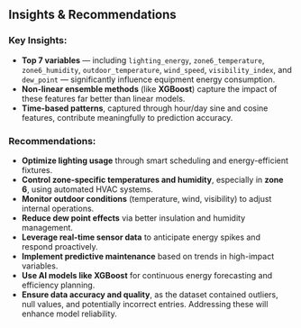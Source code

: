 ## Insights & Recommendations

### Key Insights:
- **Top 7 variables** — including `lighting_energy`, `zone6_temperature`, `zone6_humidity`, `outdoor_temperature`, `wind_speed`, `visibility_index`, and `dew_point` — significantly influence equipment energy consumption.
- **Non-linear ensemble methods** (like **XGBoost**) capture the impact of these features far better than linear models.
- **Time-based patterns**, captured through hour/day sine and cosine features, contribute meaningfully to prediction accuracy.

### Recommendations:
- **Optimize lighting usage** through smart scheduling and energy-efficient fixtures.
- **Control zone-specific temperatures and humidity**, especially in **zone 6**, using automated HVAC systems.
- **Monitor outdoor conditions** (temperature, wind, visibility) to adjust internal operations.
- **Reduce dew point effects** via better insulation and humidity management.
- **Leverage real-time sensor data** to anticipate energy spikes and respond proactively.
- **Implement predictive maintenance** based on trends in high-impact variables.
- **Use AI models like XGBoost** for continuous energy forecasting and efficiency planning.
- **Ensure data accuracy and quality**, as the dataset contained outliers, null values, and potentially incorrect entries. Addressing these will enhance model reliability.
